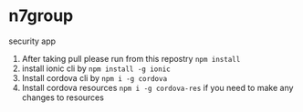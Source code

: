# n7group
security app

1. After taking pull please run from this repostry ```npm install```
2. install ionic cli by ```npm install -g ionic```
3. Install cordova cli by ```npm i -g cordova```
4. Install cordova resources ```npm i -g cordova-res``` if you need to make any changes to resources

